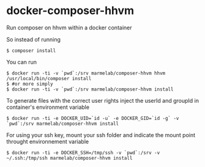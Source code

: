 docker-composer-hhvm
====================

Run composer on hhvm within a docker container

So instead of running

    $ composer install

You can run

    $ docker run -ti -v `pwd`:/srv marmelab/composer-hhvm hhvm /usr/local/bin/composer install
    $ #or more simply
    $ docker run -ti -v `pwd`:/srv marmelab/composer-hhvm install

To generate files with the correct user rights inject the userId and groupId in container's environment variable

    $ docker run -ti -e DOCKER_UID=`id -u` -e DOCKER_GID=`id -g` -v `pwd`:/srv marmelab/composer-hhvm install

For using your ssh key, mount your ssh folder and indicate the mount point throught environnement variable

    $ docker run -ti -e DOCKER_SSH=/tmp/ssh -v `pwd`:/srv -v ~/.ssh:/tmp/ssh marmelab/composer-hhvm install
